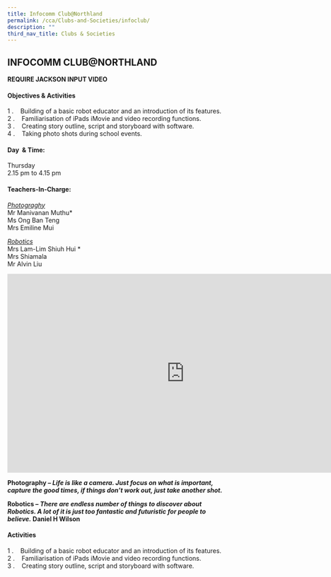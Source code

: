 ```yaml
---
title: Infocomm Club@Northland
permalink: /cca/Clubs-and-Societies/infoclub/
description: ""
third_nav_title: Clubs & Societies
---
```

## INFOCOMM CLUB@NORTHLAND

**REQUIRE JACKSON INPUT VIDEO**

#### Objectives &amp; Activities

1 \.&nbsp;&nbsp;&nbsp;&nbsp;Building of a basic robot educator and an introduction of its features.&nbsp; <br>
2 \.&nbsp;&nbsp;&nbsp;&nbsp;Familiarisation of iPads iMovie and video recording functions. <br>
3 \.&nbsp;&nbsp;&nbsp;&nbsp;Creating story outline, script and storyboard with software.<br>
4 \.&nbsp;&nbsp;&nbsp;&nbsp;Taking photo shots during school events.

#### Day &nbsp;&amp; Time:

Thursday<br>
2.15 pm to 4.15 pm

#### Teachers-In-Charge:

<u>_Photograghy_</u><br>
Mr Manivanan Muthu\*<br>
Ms Ong Ban Teng<br>
Mrs Emiline Mui

<u>_Robotics_</u><br>
Mrs Lam-Lim Shiuh Hui \*  <br>
Mrs Shiamala<br>
Mr Alvin Liu

<iframe allowfullscreen="true" height="450" width="800" frameborder="0" src="https://docs.google.com/presentation/d/e/2PACX-1vToXPJSNVhOqG8mknAC43XMuI2ffmmPwxChAhZ156jbTJAClXr89Ei6JShmw_sV4NfASscOCCRzaV6p/embed?start=false&amp;loop=false&amp;delayms=3000"></iframe>

**Photography –&nbsp;_Life is like a camera. Just focus on what is important, capture the good times, if things don’t work out, just take another shot._**

**Robotics –&nbsp;_There are endless number of things to discover about Robotics. A lot of it is just too fantastic and futuristic for people to believe._&nbsp;Daniel H Wilson**

#### Activities

1 \. &nbsp; &nbsp;Building of a basic robot educator and an introduction of its features.  <br>
2 \.&nbsp;&nbsp;&nbsp;&nbsp;Familiarisation of iPads iMovie and video recording functions.<br>
3 \.&nbsp;&nbsp;&nbsp;&nbsp;Creating story outline, script and storyboard with software.